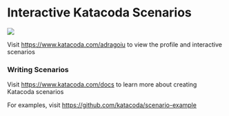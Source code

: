 # Interactive Katacoda Scenarios

[![](http://shields.katacoda.com/katacoda/adragoiu/count.svg)](https://www.katacoda.com/adragoiu "Get your profile on Katacoda.com")

Visit https://www.katacoda.com/adragoiu to view the profile and interactive scenarios

### Writing Scenarios
Visit https://www.katacoda.com/docs to learn more about creating Katacoda scenarios

For examples, visit https://github.com/katacoda/scenario-example
